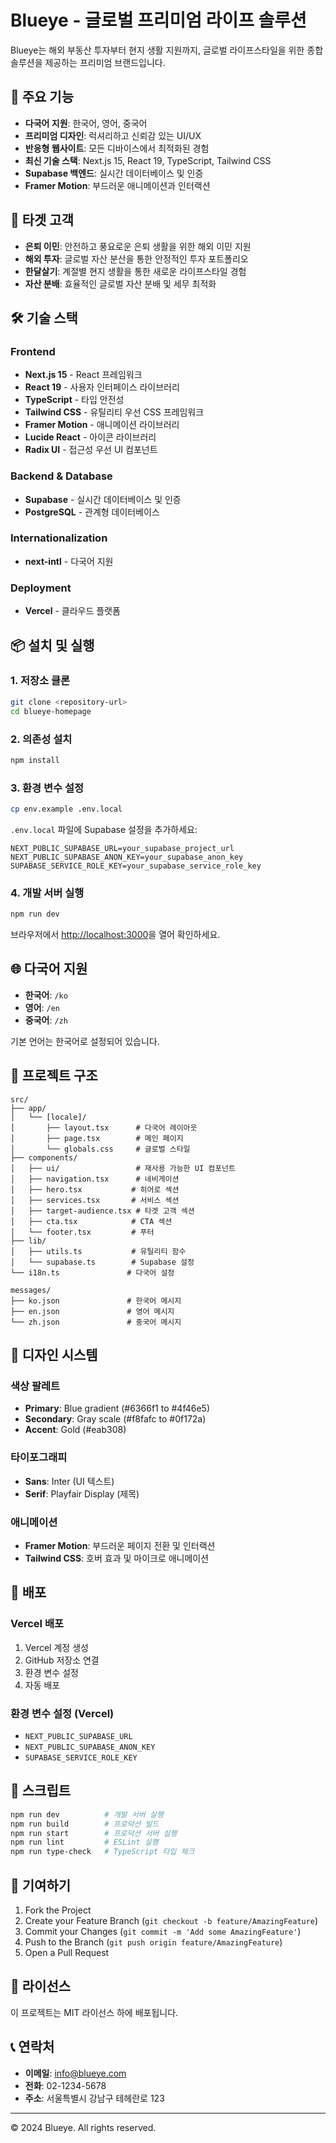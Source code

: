 # Blueye - 글로벌 프리미엄 라이프 솔루션

Blueye는 해외 부동산 투자부터 현지 생활 지원까지, 글로벌 라이프스타일을 위한 종합 솔루션을 제공하는 프리미엄 브랜드입니다.

## 🚀 주요 기능

- **다국어 지원**: 한국어, 영어, 중국어
- **프리미엄 디자인**: 럭셔리하고 신뢰감 있는 UI/UX
- **반응형 웹사이트**: 모든 디바이스에서 최적화된 경험
- **최신 기술 스택**: Next.js 15, React 19, TypeScript, Tailwind CSS
- **Supabase 백엔드**: 실시간 데이터베이스 및 인증
- **Framer Motion**: 부드러운 애니메이션과 인터랙션

## 🎯 타겟 고객

- **은퇴 이민**: 안전하고 풍요로운 은퇴 생활을 위한 해외 이민 지원
- **해외 투자**: 글로벌 자산 분산을 통한 안정적인 투자 포트폴리오
- **한달살기**: 계절별 현지 생활을 통한 새로운 라이프스타일 경험
- **자산 분배**: 효율적인 글로벌 자산 분배 및 세무 최적화

## 🛠 기술 스택

### Frontend
- **Next.js 15** - React 프레임워크
- **React 19** - 사용자 인터페이스 라이브러리
- **TypeScript** - 타입 안전성
- **Tailwind CSS** - 유틸리티 우선 CSS 프레임워크
- **Framer Motion** - 애니메이션 라이브러리
- **Lucide React** - 아이콘 라이브러리
- **Radix UI** - 접근성 우선 UI 컴포넌트

### Backend & Database
- **Supabase** - 실시간 데이터베이스 및 인증
- **PostgreSQL** - 관계형 데이터베이스

### Internationalization
- **next-intl** - 다국어 지원

### Deployment
- **Vercel** - 클라우드 플랫폼

## 📦 설치 및 실행

### 1. 저장소 클론
```bash
git clone <repository-url>
cd blueye-homepage
```

### 2. 의존성 설치
```bash
npm install
```

### 3. 환경 변수 설정
```bash
cp env.example .env.local
```

`.env.local` 파일에 Supabase 설정을 추가하세요:
```env
NEXT_PUBLIC_SUPABASE_URL=your_supabase_project_url
NEXT_PUBLIC_SUPABASE_ANON_KEY=your_supabase_anon_key
SUPABASE_SERVICE_ROLE_KEY=your_supabase_service_role_key
```

### 4. 개발 서버 실행
```bash
npm run dev
```

브라우저에서 [http://localhost:3000](http://localhost:3000)을 열어 확인하세요.

## 🌐 다국어 지원

- **한국어**: `/ko`
- **영어**: `/en`
- **중국어**: `/zh`

기본 언어는 한국어로 설정되어 있습니다.

## 📁 프로젝트 구조

```
src/
├── app/
│   └── [locale]/
│       ├── layout.tsx      # 다국어 레이아웃
│       ├── page.tsx        # 메인 페이지
│       └── globals.css     # 글로벌 스타일
├── components/
│   ├── ui/                 # 재사용 가능한 UI 컴포넌트
│   ├── navigation.tsx      # 네비게이션
│   ├── hero.tsx           # 히어로 섹션
│   ├── services.tsx       # 서비스 섹션
│   ├── target-audience.tsx # 타겟 고객 섹션
│   ├── cta.tsx            # CTA 섹션
│   └── footer.tsx         # 푸터
├── lib/
│   ├── utils.ts           # 유틸리티 함수
│   └── supabase.ts        # Supabase 설정
└── i18n.ts               # 다국어 설정

messages/
├── ko.json               # 한국어 메시지
├── en.json               # 영어 메시지
└── zh.json               # 중국어 메시지
```

## 🎨 디자인 시스템

### 색상 팔레트
- **Primary**: Blue gradient (#6366f1 to #4f46e5)
- **Secondary**: Gray scale (#f8fafc to #0f172a)
- **Accent**: Gold (#eab308)

### 타이포그래피
- **Sans**: Inter (UI 텍스트)
- **Serif**: Playfair Display (제목)

### 애니메이션
- **Framer Motion**: 부드러운 페이지 전환 및 인터랙션
- **Tailwind CSS**: 호버 효과 및 마이크로 애니메이션

## 🚀 배포

### Vercel 배포
1. Vercel 계정 생성
2. GitHub 저장소 연결
3. 환경 변수 설정
4. 자동 배포

### 환경 변수 설정 (Vercel)
- `NEXT_PUBLIC_SUPABASE_URL`
- `NEXT_PUBLIC_SUPABASE_ANON_KEY`
- `SUPABASE_SERVICE_ROLE_KEY`

## 📝 스크립트

```bash
npm run dev          # 개발 서버 실행
npm run build        # 프로덕션 빌드
npm run start        # 프로덕션 서버 실행
npm run lint         # ESLint 실행
npm run type-check   # TypeScript 타입 체크
```

## 🤝 기여하기

1. Fork the Project
2. Create your Feature Branch (`git checkout -b feature/AmazingFeature`)
3. Commit your Changes (`git commit -m 'Add some AmazingFeature'`)
4. Push to the Branch (`git push origin feature/AmazingFeature`)
5. Open a Pull Request

## 📄 라이선스

이 프로젝트는 MIT 라이선스 하에 배포됩니다.

## 📞 연락처

- **이메일**: info@blueye.com
- **전화**: 02-1234-5678
- **주소**: 서울특별시 강남구 테헤란로 123

---

© 2024 Blueye. All rights reserved.
